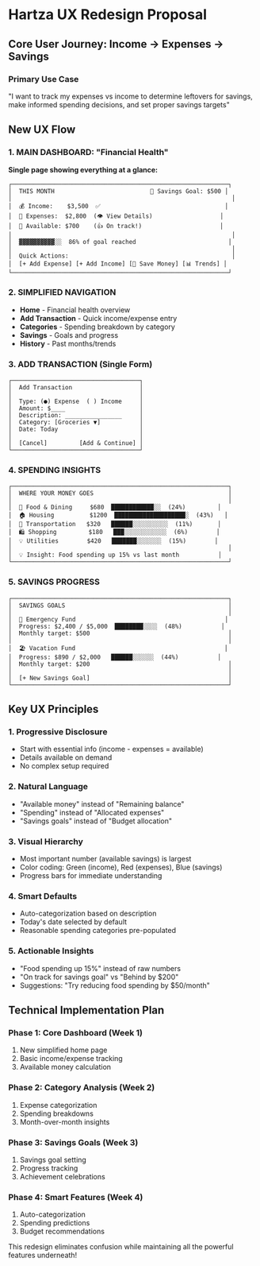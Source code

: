 # Hartza UX Redesign Proposal

## Core User Journey: Income → Expenses → Savings

### Primary Use Case
"I want to track my expenses vs income to determine leftovers for savings, make informed spending decisions, and set proper savings targets"

## New UX Flow

### 1. MAIN DASHBOARD: "Financial Health"
**Single page showing everything at a glance:**

```
┌─────────────────────────────────────────────────────────────┐
│  THIS MONTH                           🎯 Savings Goal: $500 │
│                                                              │
│  💰 Income:    $3,500  ✅                                   │
│  💸 Expenses:  $2,800  (👁️ View Details)                   │
│  💾 Available: $700    (👍 On track!)                      │
│                                                              │
│  ▓▓▓▓▓▓▓▓▓▓░░  86% of goal reached                          │
│                                                              │
│  Quick Actions:                                              │
│  [+ Add Expense] [+ Add Income] [💾 Save Money] [📊 Trends] │
└─────────────────────────────────────────────────────────────┘
```

### 2. SIMPLIFIED NAVIGATION
- **Home** - Financial health overview
- **Add Transaction** - Quick income/expense entry  
- **Categories** - Spending breakdown by category
- **Savings** - Goals and progress
- **History** - Past months/trends

### 3. ADD TRANSACTION (Single Form)
```
┌────────────────────────────────────┐
│  Add Transaction                   │
│                                    │
│  Type: (●) Expense  ( ) Income     │
│  Amount: $____                     │
│  Description: ________________     │
│  Category: [Groceries ▼]           │
│  Date: Today                       │
│                                    │
│  [Cancel]         [Add & Continue] │
└────────────────────────────────────┘
```

### 4. SPENDING INSIGHTS
```
┌─────────────────────────────────────────────────────────────┐
│  WHERE YOUR MONEY GOES                                      │
│                                                             │
│  🍕 Food & Dining     $680  ████████████░░  (24%)         │
│  🏠 Housing          $1200  ████████████████████░  (43%)   │  
│  🚗 Transportation   $320   ██████░░░░░░░░░░  (11%)       │
│  🛍️ Shopping         $180   ███░░░░░░░░░░░░  (6%)        │
│  💡 Utilities        $420   ███████░░░░░░░  (15%)        │
│                                                             │
│  💡 Insight: Food spending up 15% vs last month           │
└─────────────────────────────────────────────────────────────┘
```

### 5. SAVINGS PROGRESS
```
┌─────────────────────────────────────────────────────────────┐
│  SAVINGS GOALS                                              │
│                                                             │
│  🎯 Emergency Fund                                          │
│  Progress: $2,400 / $5,000  ████████░░░░  (48%)           │
│  Monthly target: $500                                       │
│                                                             │
│  🏖️ Vacation Fund                                          │
│  Progress: $890 / $2,000   ██████░░░░░░  (44%)           │
│  Monthly target: $200                                       │
│                                                             │
│  [+ New Savings Goal]                                       │
└─────────────────────────────────────────────────────────────┘
```

## Key UX Principles

### 1. **Progressive Disclosure**
- Start with essential info (income - expenses = available)
- Details available on demand
- No complex setup required

### 2. **Natural Language**
- "Available money" instead of "Remaining balance"
- "Spending" instead of "Allocated expenses" 
- "Savings goals" instead of "Budget allocation"

### 3. **Visual Hierarchy**
- Most important number (available savings) is largest
- Color coding: Green (income), Red (expenses), Blue (savings)
- Progress bars for immediate understanding

### 4. **Smart Defaults**
- Auto-categorization based on description
- Today's date selected by default  
- Reasonable spending categories pre-populated

### 5. **Actionable Insights**
- "Food spending up 15%" instead of raw numbers
- "On track for savings goal" vs "Behind by $200"
- Suggestions: "Try reducing food spending by $50/month"

## Technical Implementation Plan

### Phase 1: Core Dashboard (Week 1)
1. New simplified home page
2. Basic income/expense tracking
3. Available money calculation

### Phase 2: Category Analysis (Week 2)  
1. Expense categorization
2. Spending breakdowns
3. Month-over-month insights

### Phase 3: Savings Goals (Week 3)
1. Savings goal setting
2. Progress tracking
3. Achievement celebrations

### Phase 4: Smart Features (Week 4)
1. Auto-categorization
2. Spending predictions
3. Budget recommendations

This redesign eliminates confusion while maintaining all the powerful features underneath!